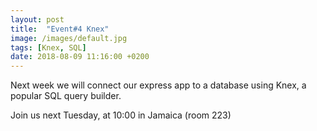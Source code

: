 ```yaml
---
layout: post
title:  "Event#4 Knex"
image: /images/default.jpg
tags: [Knex, SQL]
date: 2018-08-09 11:16:00 +0200
---
```


Next week we will connect our express app to a database using Knex, a popular SQL query builder.[]()

Join us next Tuesday, at 10:00 in Jamaica (room 223)